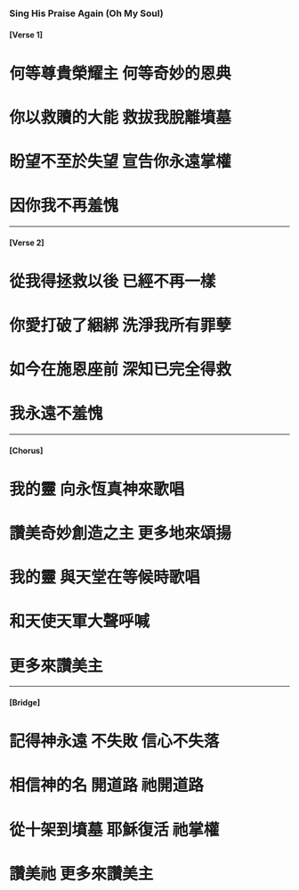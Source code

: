 
###  Sing His Praise Again (Oh My Soul)
#### [Verse 1]
# 何等尊貴榮耀主 何等奇妙的恩典
# 你以救贖的大能 救拔我脫離墳墓
# 盼望不至於失望 宣告你永遠掌權 
# 因你我不再羞愧

---

#### [Verse 2]
# 從我得拯救以後 已經不再一樣
# 你愛打破了綑綁 洗淨我所有罪孽
# 如今在施恩座前 深知已完全得救 
# 我永遠不羞愧

---

#### [Chorus]
# 我的靈 向永恆真神來歌唱 
# 讚美奇妙創造之主 更多地來頌揚
# 我的靈 與天堂在等候時歌唱 
# 和天使天軍大聲呼喊 
# 更多來讚美主

---

#### [Bridge]

# 記得神永遠 不失敗 信心不失落
# 相信神的名 開道路 祂開道路
# 從十架到墳墓 耶穌復活 祂掌權
# 讚美祂 更多來讚美主
